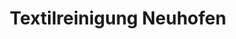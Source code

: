 ---
title: "Textilreinigung Neuhofen"
url: /neuhofen-pfalz/textilreinigung-neuhofen/
shop: Wäscherei
---